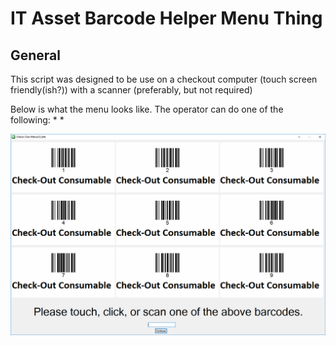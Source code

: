 # IT Asset Barcode Helper Menu Thing

## General
This script was designed to be use on a checkout computer (touch screen friendly(ish?)) with a scanner (preferably, but not required)

Below is what the menu looks like.  The operator can do one of the following:
*
	*


![alt text](/readmeImages/menu.png)